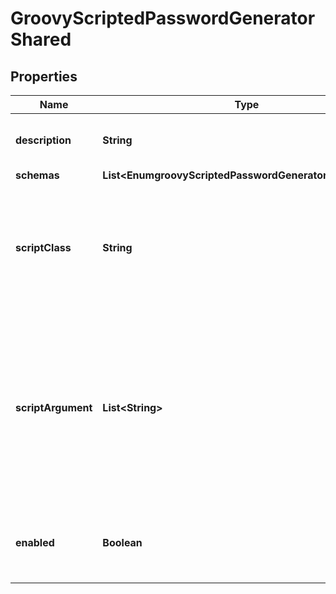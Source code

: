 

# GroovyScriptedPasswordGeneratorShared


## Properties

| Name | Type | Description | Notes |
|------------ | ------------- | ------------- | -------------|
|**description** | **String** | A description for this Password Generator |  [optional] |
|**schemas** | **List&lt;EnumgroovyScriptedPasswordGeneratorSchemaUrn&gt;** |  |  |
|**scriptClass** | **String** | The fully-qualified name of the Groovy class providing the logic for the Groovy Scripted Password Generator. |  |
|**scriptArgument** | **List&lt;String&gt;** | The set of arguments used to customize the behavior for the Scripted Password Generator. Each configuration property should be given in the form &#39;name&#x3D;value&#39;. |  [optional] |
|**enabled** | **Boolean** | Indicates whether the Password Generator is enabled for use. |  |



